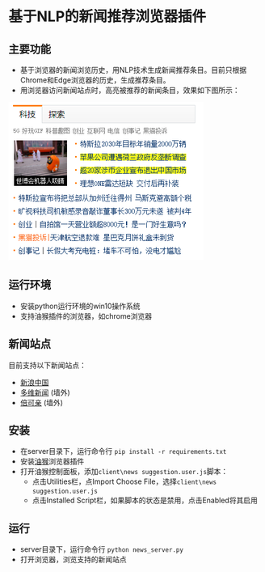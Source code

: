 # 基于NLP的新闻推荐浏览器插件

## 主要功能
- 基于浏览器的新闻浏览历史，用NLP技术生成新闻推荐条目。目前只根据Chrome和Edge浏览器的历史，生成推荐条目。
- 用浏览器访问新闻站点时，高亮被推荐的新闻条目，效果如下图所示：

![exmple](/example.PNG)

## 运行环境
- 安装python运行环境的win10操作系统
- 支持油猴插件的浏览器，如chrome浏览器

## 新闻站点
目前支持以下新闻站点：
- [新浪中国](https://www.sina.com.cn/)
- [多维新闻](https://www.dwnews.com/) (墙外)
- [倍可亲](https://www.backchina.com/) (墙外)

## 安装
- 在server目录下，运行命令行 `pip install -r requirements.txt`
- 安装[油猴](https://www.tampermonkey.net/)浏览器插件
- 打开油猴控制面板，添加`client\news suggestion.user.js`脚本：
  - 点击Utilities栏，点Import Choose File，选择`client\news suggestion.user.js`
  - 点击Installed Script栏，如果脚本的状态是禁用，点击Enabled将其启用

## 运行
- server目录下，运行命令行 `python news_server.py`
- 打开浏览器，浏览支持的新闻站点
